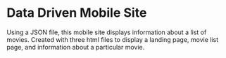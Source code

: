 # Data Driven Mobile Site
Using a JSON file, this mobile site displays information about a list of movies. Created with three html files to display a landing page, movie list page, and information about a particular movie.
